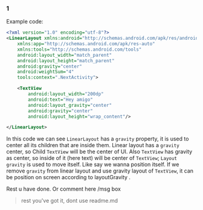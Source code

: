 ### 1 
 Example code:
```xml  
<?xml version="1.0" encoding="utf-8"?>
<LinearLayout xmlns:android="http://schemas.android.com/apk/res/android"
    xmlns:app="http://schemas.android.com/apk/res-auto"
    xmlns:tools="http://schemas.android.com/tools"
    android:layout_width="match_parent"
    android:layout_height="match_parent"
    android:gravity="center"
    android:weightSum="4"
    tools:context=".NextActivity">

    <TextView
        android:layout_width="200dp"
        android:text="Hey amigo"
        android:layout_gravity="center"
        android:gravity="center"
        android:layout_height="wrap_content"/>

</LinearLayout>
```

In this code we can see `LinearLayout` has a `gravity` property, it is used to center all its children that are inside them. 
Linear layout has a `gravity` center, so Child `TextView` will be the center of UI. Also `TextView` has gravity as center, so inside of it (here text) will be center of `TextView`;
`Layout gravity` is used to move itself. Like say we wanna position itself. If we remove `gravity` from linear layout and use gravity layout of `TextView`, it can be position on screen according to layoutGravity  . 

Rest u have done. Or comment here /msg box 

> rest you've got it, dont use readme.md 
